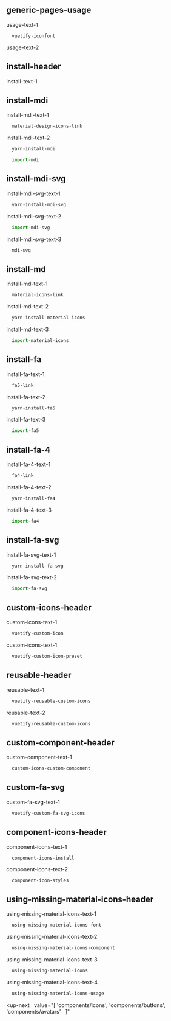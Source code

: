 ## generic-pages-usage

usage-text-1

```js
  vuetify-iconfont
```

usage-text-2

## install-header

install-text-1

## install-mdi

install-mdi-text-1

```html
  material-design-icons-link
```

install-mdi-text-2

```bash
  yarn-install-mdi
```

```js
  import-mdi
```

## install-mdi-svg

install-mdi-svg-text-1

```bash
  yarn-install-mdi-svg
```

install-mdi-svg-text-2

```js
  import-mdi-svg
```

install-mdi-svg-text-3

```html
  mdi-svg
```

## install-md

install-md-text-1

```html
  material-icons-link
```

install-md-text-2

```bash
  yarn-install-material-icons
```

install-md-text-3

```js
  import-material-icons
```

## install-fa

install-fa-text-1

```html
  fa5-link
```

install-fa-text-2

```bash
  yarn-install-fa5
```

install-fa-text-3

```js
  import-fa5
```

## install-fa-4

install-fa-4-text-1

```html
  fa4-link
```

install-fa-4-text-2

```bash
  yarn-install-fa4
```

install-fa-4-text-3

```js
  import-fa4
```

## install-fa-svg

install-fa-svg-text-1

```bash
  yarn-install-fa-svg
```

install-fa-svg-text-2

```js
  import-fa-svg
```

## custom-icons-header

custom-icons-text-1

```js
  vuetify-custom-icon
```

custom-icons-text-1

```js
  vuetify-custom-icon-preset
```

## reusable-header

reusable-text-1

```js
  vuetify-reusable-custom-icons
```

reusable-text-2

```html
  vuetify-reusable-custom-icons
```

## custom-component-header

custom-component-text-1

```html
  custom-icons-custom-component
```

## custom-fa-svg

custom-fa-svg-text-1

```js
  vuetify-custom-fa-svg-icons
```

## component-icons-header

component-icons-text-1

```js
  component-icons-install
```

component-icons-text-2

```stylus
  component-icon-styles
```

## using-missing-material-icons-header

using-missing-material-icons-text-1

```html
  using-missing-material-icons-font
```

using-missing-material-icons-text-2

```html
  using-missing-material-icons-component
```

using-missing-material-icons-text-3

```js
  using-missing-material-icons
```

using-missing-material-icons-text-4

```html
  using-missing-material-icons-usage
```

<up-next
  value="[
  'components/icons',
  'components/buttons',
  'components/avatars'
  ]"
></up-next>